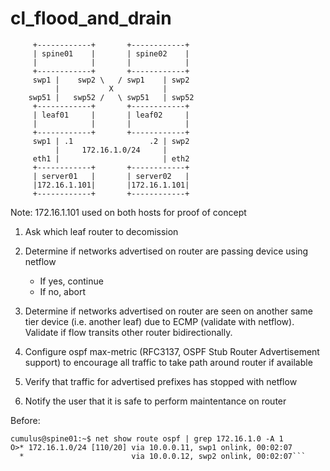 # cl_flood_and_drain

```
     +------------+       +------------+
     | spine01    |       | spine02    |
     |            |       |            |
     +------------+       +------------+
     swp1 |    swp2 \   / swp1    | swp2
          |           X           |
    swp51 |   swp52 /   \ swp51   | swp52
     +------------+       +------------+
     | leaf01     |       | leaf02     |
     |            |       |            |
     +------------+       +------------+
     swp1 | .1                 .2 | swp2
          |     172.16.1.0/24     |
     eth1 |                       | eth2
     +------------+       +------------+
     | server01   |       | server02   |
     |172.16.1.101|       |172.16.1.101|
     +------------+       +------------+
```
Note: 172.16.1.101 used on both hosts for proof of concept

1. Ask which leaf router to decomission 

2. Determine if networks advertised on router are passing device using netflow
    * If yes, continue
    * If no, abort 

3. Determine if networks advertised on router are seen on another same tier device (i.e. another leaf) due to ECMP (validate with netflow). Validate if flow transits other router bidirectionally.

4. Configure ospf max-metric (RFC3137, OSPF Stub Router Advertisement support) to encourage all traffic to take path around router if available

5. Verify that traffic for advertised prefixes has stopped with netflow

6. Notify the user that it is safe to perform maintentance on  router

Before:
```
cumulus@spine01:~$ net show route ospf | grep 172.16.1.0 -A 1
O>* 172.16.1.0/24 [110/20] via 10.0.0.11, swp1 onlink, 00:02:07
  *                        via 10.0.0.12, swp2 onlink, 00:02:07```


